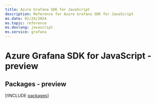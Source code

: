 ```yaml
---
title: Azure Grafana SDK for JavaScript
description: Reference for Azure Grafana SDK for JavaScript
ms.date: 01/24/2024
ms.topic: reference
ms.devlang: javascript
ms.service: grafana
---
```

# Azure Grafana SDK for JavaScript - preview
## Packages - preview
[!INCLUDE [packages](grafana-index.md)]